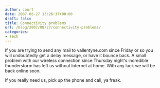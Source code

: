 ```yaml
---
author: court
date: 2007-08-27 13:26:37+00:00
draft: false
title: Connectivity problems
url: /blog/2007/08/27/connectivity-problems/
categories:
- Tech
---
```


If you are trying to send any mail to vallentyne.com since Friday or so you will undoubtedly get a delay message, or have it bounce back.  A small problem with our wireless connection since Thursday night's incredible thunderstorm has left us without Internet at home.  With any luck we will be back online soon.

If you really need us, pick up the phone and call, ya freak.
